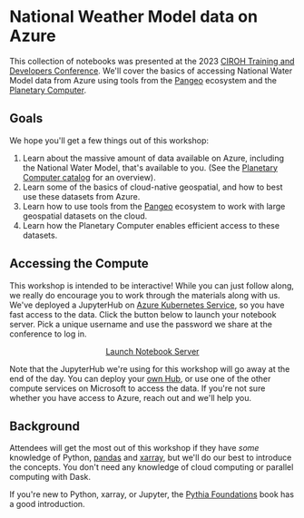 # National Weather Model data on Azure

This collection of notebooks was presented at the 2023 [CIROH Training and
Developers Conference](https://ciroh.ua.edu/devconference/). We'll cover the
basics of accessing National Water Model data from Azure using tools from the
[Pangeo] ecosystem and the [Planetary Computer][pc].

## Goals

We hope you'll get a few things out of this workshop:

1. Learn about the massive amount of data available on Azure, including the
   National Water Model, that's available to you. (See the [Planetary Computer
   catalog][catalog] for an overview).
2. Learn some of the basics of cloud-native geospatial, and how to best use
   these datasets from Azure.
3. Learn how to use tools from the [Pangeo] ecosystem to work with large
   geospatial datasets on the cloud.
4. Learn how the Planetary Computer enables efficient access to these datasets.

## Accessing the Compute

This workshop is intended to be interactive! While you can just follow along, we
really do encourage you to work through the materials along with us. We've
deployed a JupyterHub on [Azure Kubernetes Service][aks], so you have fast
access to the data. Click the button below to launch your notebook server. Pick
a unique username and use the password we share at the conference to log in.

<div style="text-align:center">
  <a class="btn btn-primary" href="https://ciroh.eastus.cloudapp.azure.com/" role="button">Launch Notebook Server</a>
</div>

Note that the JupyterHub we're using for this workshop will go away at the end
of the day. You can deploy your [own Hub][hub], or use one of the other compute
services on Microsoft to access the data. If you're not sure whether you have
access to Azure, reach out and we'll help you.

## Background

Attendees will get the most out of this workshop if they have *some* knowledge
of Python, [pandas] and [xarray], but we'll do our best to introduce the
concepts. You don't need any knowledge of cloud computing or parallel computing
with Dask.

If you're new to Python, xarray, or Jupyter, the [Pythia Foundations][foundations] book has a good introduction.

[catalog]: https://planetarycomputer.microsoft.com/catalog
[foundations]: https://foundations.projectpythia.org/landing-page.html
[pandas]: https://pandas.pydata.org/]
[Pangeo]: https://pangeo.io
[pc]: https://planetarycomputer.microsoft.com/
[xarray]: https://xarray.pydata.org/
[aks]: https://learn.microsoft.com/en-us/azure/aks/
[hub]: https://planetarycomputer.microsoft.com/docs/concepts/hub-deployment/